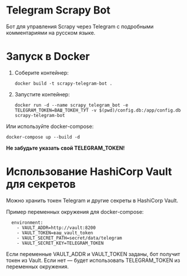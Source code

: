 # Telegram Scrapy Bot

Бот для управления Scrapy через Telegram с подробными комментариями на русском языке.

# Запуск в Docker

1. Соберите контейнер:
   ```
   docker build -t scrapy-telegram-bot .
   ```
2. Запустите контейнер:
   ```
   docker run -d --name scrapy_telegram_bot -e TELEGRAM_TOKEN=ВАШ_ТОКЕН_ТУТ -v $(pwd)/config.db:/app/config.db scrapy-telegram-bot
   ```

Или используйте docker-compose:

```
docker-compose up --build -d
```

**Не забудьте указать свой TELEGRAM_TOKEN!**

# Использование HashiCorp Vault для секретов

Можно хранить токен Telegram и другие секреты в HashiCorp Vault.

Пример переменных окружения для docker-compose:

```
  environment:
    - VAULT_ADDR=http://vault:8200
    - VAULT_TOKEN=ваш_vault_token
    - VAULT_SECRET_PATH=secret/data/telegram
    - VAULT_SECRET_KEY=TELEGRAM_TOKEN
```

Если переменные VAULT_ADDR и VAULT_TOKEN заданы, бот получит токен из Vault.
Если нет — будет использовать TELEGRAM_TOKEN из переменных окружения.